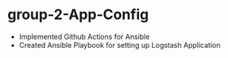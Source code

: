 # group-2-App-Config

- Implemented Github Actions for Ansible
- Created Ansible Playbook for setting up Logstash Application